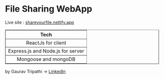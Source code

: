 <h1>File Sharing WebApp</h1>
<p>Live site : <a href="https://shareyourfile.netlify.app/">shareyourfile.netlify.app</a></p>
<table border="1" style="text-align: center;">
    <tr>
        <th><center>Tech</center></th>
    </tr>
    <tr>
        <td>ReactJs for client</td>
    </tr>
    <tr>
        <td>Express.js and Node.js for server</td>
    </tr>
    <tr>
        <td>Mongoose and mongoDB</td>
    </tr>
</table>

<footer>
by Gaurav Tripathi -> <a target="_blank" href="https://www.linkedin.com/in/gaurav-kumar-tripathii/">LinkedIn</a>
</footer>

<img scr="./Screenshot.png" />